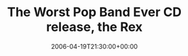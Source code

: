---
templateKey: event
guid: 08933dc2-6eab-11ea-99c5-002590d1d1b0
date: 2006-04-19T21:30:00+00:00
eventTime: '9:30pm'
title: The Worst Pop Band Ever CD release, the Rex
artist: The Worst Pop Band Ever CD release
city: Toronto
venue: the Rex
group: Tim Shia
guests: Dafydd Hughes, Chris Gale, LEO37, Tim Shia, Drew Birston
---